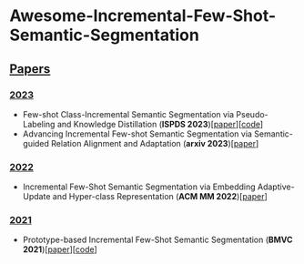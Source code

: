 # Awesome-Incremental-Few-Shot-Semantic-Segmentation
## [Papers](https://github.com/DevinMonster/Awesome-Incremental-Few-Shot-Semantic-Segmentation#papers)

### [2023](https://github.com/DevinMonster/Awesome-Incremental-Few-Shot-Semantic-Segmentation#2023)

+ Few-shot Class-Incremental Semantic Segmentation via Pseudo-Labeling and Knowledge Distillation (**ISPDS 2023**)\[[paper](https://arxiv.org/abs/2308.02790)\]\[[code](https://github.com/ChasonJiang/FSCILSS)\]
+ Advancing Incremental Few-shot Semantic Segmentation via Semantic-guided Relation Alignment and Adaptation (**arxiv 2023**)\[[paper](https://arxiv.org/abs/2305.10868)\]

### [2022](https://github.com/DevinMonster/Awesome-Incremental-Few-Shot-Semantic-Segmentation#2022)

+ Incremental Few-Shot Semantic Segmentation via Embedding Adaptive-Update and Hyper-class Representation (**ACM MM 2022**)\[[paper](https://arxiv.org/abs/2207.12964)\]

### [2021](https://github.com/DevinMonster/Awesome-Incremental-Few-Shot-Semantic-Segmentation#2021)

+ Prototype-based Incremental Few-Shot Semantic Segmentation (**BMVC 2021**)\[[paper](https://arxiv.org/abs/2012.01415)\]\[[code](https://github.com/fcdl94/FSS)\]



